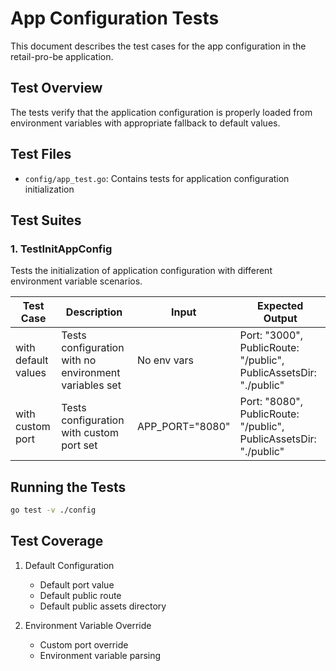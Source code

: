 # App Configuration Tests

This document describes the test cases for the app configuration in the retail-pro-be application.

## Test Overview

The tests verify that the application configuration is properly loaded from environment variables with appropriate fallback to default values.

## Test Files

- `config/app_test.go`: Contains tests for application configuration initialization

## Test Suites

### 1. TestInitAppConfig

Tests the initialization of application configuration with different environment variable scenarios.

| Test Case | Description | Input | Expected Output |
|-----------|-------------|-------|----------------|
| with default values | Tests configuration with no environment variables set | No env vars | Port: "3000", PublicRoute: "/public", PublicAssetsDir: "./public" |
| with custom port | Tests configuration with custom port set | APP_PORT="8080" | Port: "8080", PublicRoute: "/public", PublicAssetsDir: "./public" |

## Running the Tests

```bash
go test -v ./config
```

## Test Coverage

1. Default Configuration
   - Default port value
   - Default public route
   - Default public assets directory

2. Environment Variable Override
   - Custom port override
   - Environment variable parsing
